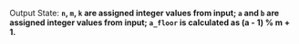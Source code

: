 Output State: **`n`, `m`, `k` are assigned integer values from input; `a` and `b` are assigned integer values from input; `a_floor` is calculated as (a - 1) % m + 1.**